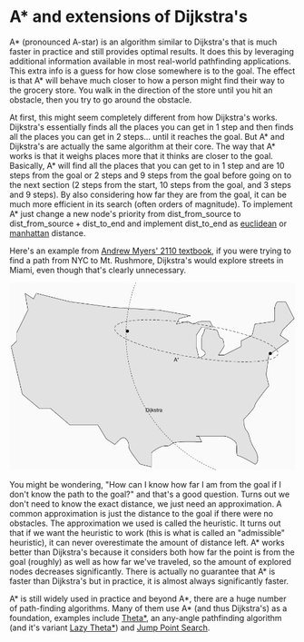 # A* and extensions of Dijkstra's
A* (pronounced A-star) is an algorithm similar to Dijkstra's that is much faster in practice and still provides optimal results. It does this by leveraging additional information available in most real-world pathfinding applications. This extra info is a guess for how close somewhere is to the goal. The effect is that A* will behave much closer to how a person might find their way to the grocery store. You walk in the direction of the store until you hit an obstacle, then you try to go around the obstacle.

At first, this might seem completely different from how Dijkstra's works. Dijkstra's essentially finds all the places you can get in 1 step and then finds all the places you can get in 2 steps... until it reaches the goal. But A* and Dijkstra's are actually the same algorithm at their core. The way that A* works is that it weighs places more that it thinks are closer to the goal. Basically, A* will find all the places that you can get to in 1 step and are 10 steps from the goal or 2 steps and 9 steps from the goal before going on to the next section (2 steps from the start, 10 steps from the goal, and 3 steps and 9 steps). By also considering how far they are from the goal, it can be much more efficient in its search (often orders of magnitude). To implement A* just change a new node's priority from $\text{dist\_from\_source}$ to $\text{dist\_from\_source} + \text{dist\_to\_end}$ and implement $\text{dist\_to\_end}$ as [euclidean](https://en.wikipedia.org/wiki/Euclidean_distance) or [manhattan](https://xlinux.nist.gov/dads/HTML/manhattanDistance.html) distance.

Here's an example from [Andrew Myers' 2110 textbook](https://andrewcmyers.github.io/oodds/lecture.html?id=ssp), if you were trying to find a path from NYC to Mt. Rushmore, Dijkstra's would explore streets in Miami, even though that's clearly unnecessary.

![An example of the potential inefficiencies of Dijkstra's, from 2110 textbook](imgs/a-star/map.png)

You might be wondering, "How can I know how far I am from the goal if I don't know the path to the goal?" and that's a good question. Turns out we don't need to know the exact distance, we just need an approximation. A common approximation is just the distance to the goal if there were no obstacles. The approximation we used is called the heuristic. It turns out that if we want the heuristic to work (this is what is called an "admissible" heuristic), it can never overestimate the amount of distance left. A* works better than Dijkstra's because it considers both how far the point is from the goal (roughly) as well as how far we've traveled, so the amount of explored nodes decreases significantly. There is actually no guarantee that A* is faster than Dijkstra's but in practice, it is almost always significantly faster.

A* is still widely used in practice and beyond A*, there are a huge number of path-finding algorithms. Many of them use A* (and thus Dijkstra's) as a foundation, examples include [Theta*](http://www.gameaipro.com/GameAIPro2/GameAIPro2_Chapter16_Theta_Star_for_Any-Angle_Pathfinding.pdf), an any-angle pathfinding algorithm (and it's variant [Lazy Theta*](http://idm-lab.org/bib/abstracts/papers/aaai10b.pdf)) and [Jump Point Search](https://zerowidth.com/2013/a-visual-explanation-of-jump-point-search.html).